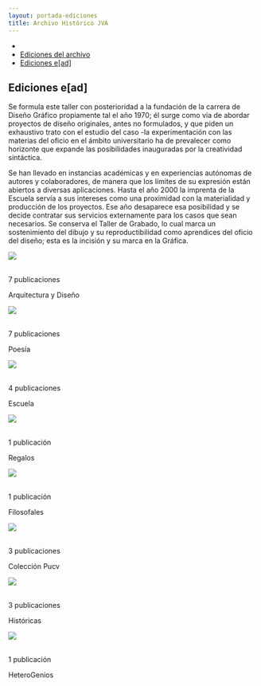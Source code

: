 ```yaml
---
layout: portada-ediciones
title: Archivo Histórico JVA
---
```

<div class='contenedor-sin-relleno'>
  <div class='fila'>
    <div class='col-lg-12 oculto-xs'>
      <ul id='breadcrumb'>
        <li><a href='pags/home'><i class="icn icn-hogar-l icn-md"></i></a></li>
        <li><a href='pags/sobre_el_archivo'> Ediciones del archivo</a></li>
        <li><a href='pags/resena_historia'> Ediciones e[ad]</a></li>
      </ul>
    </div>
  </div>
</div>
<div class='fondo-blanco'>
    <div class='wrap'>          
      <div class='fila'>
        <div class='col-lg-6 col-md-8 col-sm-12 col-xs-12'>
          <h2 class='rojo-claro'>Ediciones e[ad]</h2>
          <p class='xs fina'>Se formula este taller con posterioridad a la fundación de la carrera de Diseño Gráfico propiamente tal el año 1970; él surge como vía de abordar proyectos de diseño originales, antes no formulados, y que piden un exhaustivo trato con el estudio del caso -la experimentación con las materias del oficio en el ámbito universitario ha de prevalecer como horizonte que expande las posibilidades inauguradas por la creatividad sintáctica.</p>
          <p class='xs fina'>Se han llevado en instancias académicas y en experiencias autónomas de autores y colaboradores, de manera que los límites de su expresión están abiertos a diversas aplicaciones. Hasta el año 2000 la imprenta de la Escuela servía a sus intereses como una proximidad con la materialidad y producción de los proyectos. Ese año desaparece esa posibilidad y se decide contratar sus servicios externamente para los casos que sean necesarios. Se conserva el Taller de Grabado, lo cual marca un sostenimiento del dibujo y su reproductibilidad como aprendices del oficio del diseño; esta es la incisión y su marca en la Gráfica.</p>
        </div>
      </div>
      <div class='fila'>
        <div class='col-lg-3 col-md-3 col-sm-6 col-xs-12'>             
          <div class='prev-imagen lg'>
            <a><img class='ancho-maximo'src="{{ site.baseurl }}/img/img-archivo/escuela-arq-cat.jpg"><div class="text-content"><p class='blanco'><i class="icn icn-libro icn-lg blanco"></i></br>7 publicaciones</p></div></a>
            <div class="franja-categoria fondo-rojo-claro">
              <p>Arquitectura y Diseño</p>
            </div>
          </div>
        </div>
        <div class='col-lg-3 col-md-3 col-sm-6 col-xs-12'>             
          <div class='prev-imagen lg'>
            <a><img class='ancho-maximo'src="{{ site.baseurl }}/img/img-archivo/poesia-cat2.jpg"><div class="text-content"><p class='blanco'><i class="icn icn-libro icn-lg blanco"></i></br>7 publicaciones</p></div></a> 
            <div class="franja-categoria fondo-rojo-claro">
              <p>Poesía</p>
            </div>
          </div>
        </div> 
        <div class='col-lg-3 col-md-3 col-sm-6 col-xs-12'>             
          <div class='prev-imagen lg'>
            <a><img class='ancho-maximo'src="{{ site.baseurl }}/img/img-archivo/ame-cat.jpg"><div class="text-content"><p class='blanco'><i class="icn icn-libro icn-lg blanco"></i></br>4 publicaciones</p></div></a> 
            <div class="franja-categoria fondo-rojo-claro">
              <p>Escuela</p>
            </div>
          </div>
        </div> 
        <div class='col-lg-3 col-md-3 col-sm-6 col-xs-12'>             
          <div class='prev-imagen lg'>
            <a><img class='ancho-maximo'src="{{ site.baseurl }}/img/img-archivo/regalo-cat-1.jpg"><div class="text-content"><p class='blanco'><i class="icn icn-libro icn-lg blanco"></i></br>1 publicación</p></div></a> 
            <div class="franja-categoria fondo-rojo-claro">
              <p>Regalos</p>
            </div>
          </div>
        </div> 
      </div><!-- fin fila -->                
      <div class='fila'>
        <div class='col-lg-3 col-md-3 col-sm-6 col-xs-12'>             
          <div class='prev-imagen lg'>
            <a><img class='ancho-maximo'src="{{ site.baseurl }}/img/img-archivo/filosofal-cat.jpg"><div class="text-content"><p class='blanco'><i class="icn icn-libro icn-lg blanco"></i></br>1 publicación</p></div></a>
            <div class="franja-categoria fondo-rojo-claro">
              <p>Filosofales</p>
            </div>
          </div>
        </div>
        <div class='col-lg-3 col-md-3 col-sm-6 col-xs-12'>             
          <div class='prev-imagen lg'>
            <a><img class='ancho-maximo'src="{{ site.baseurl }}/img/img-archivo/pucv-cat.jpg"><div class="text-content"><p class='blanco'><i class="icn icn-libro icn-lg blanco"></i></br>3 publicaciones</p></div></a> 
            <div class="franja-categoria fondo-rojo-claro">
              <p>Colección Pucv</p>
            </div>
          </div>
        </div> 
        <div class='col-lg-3 col-md-3 col-sm-6 col-xs-12'>             
          <div class='prev-imagen lg'>
            <a><img class='ancho-maximo'src="{{ site.baseurl }}/img/img-archivo/margot-loyola.jpg"><div class="text-content"><p class='blanco'><i class="icn icn-libro icn-lg blanco"></i></br>3 publicaciones</p></div></a> 
            <div class="franja-categoria fondo-rojo-claro">
              <p>Históricas</p>
            </div>
          </div>
        </div> 
        <div class='col-lg-3 col-md-3 col-sm-6 col-xs-12'>             
          <div class='prev-imagen lg'>
            <a><img class='ancho-maximo'src="{{ site.baseurl }}/img/img-archivo/carta-alemania.jpg"><div class="text-content"><p class='blanco'><i class="icn icn-libro icn-lg blanco"></i></br>1 publicación</p></div></a> 
            <div class="franja-categoria fondo-rojo-claro">
              <p>HeteroGenios</p>
            </div>
          </div>
        </div> 
      </div><!-- fin fila -->
    </div> <!-- fin wrap general -->
  </div><!-- fin fondo-blanco -->
</div><!-- fin fondo-blanco -->
